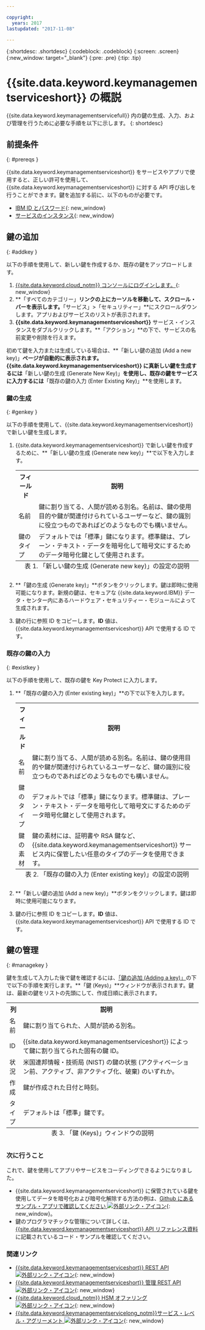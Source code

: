 ```yaml
---

copyright:
  years: 2017
lastupdated: "2017-11-08"

---
```


{:shortdesc: .shortdesc}
{:codeblock: .codeblock}
{:screen: .screen}
{:new_window: target="_blank"}
{:pre: .pre}
{:tip: .tip}

# {{site.data.keyword.keymanagementserviceshort}} の概説

{{site.data.keyword.keymanagementservicefull}} 内の鍵の生成、入力、および管理を行うために必要な手順を以下に示します。
{: shortdesc}

## 前提条件
{: #prereqs }

{{site.data.keyword.keymanagementserviceshort}} をサービスやアプリで使用すると、正しい許可を使用して、{{site.data.keyword.keymanagementserviceshort}} に対する API 呼び出しを行うことができます。鍵を追加する前に、以下のものが必要です。
- [IBM ID とパスワード](https://console.bluemix.net/docs/admin/adminpublic.html#signing-up-for-bluemix){: new_window}
- [サービスのインスタンス](https://console.ng.bluemix.net/catalog/services/key-protect/?taxonomyNavigation=apps){: new_window}

## 鍵の追加
{: #addkey }

以下の手順を使用して、新しい鍵を作成するか、既存の鍵をアップロードします。

1. [{{site.data.keyword.cloud_notm}} コンソールにログインします。](https://console.bluemix.net/catalog){: new_window}
2. **「すべてのカテゴリー」**リンクの上にカーソルを移動して、スクロール・バーを表示します。**「サービス」>「セキュリティー」**にスクロールダウンします。アプリおよびサービスのリストが表示されます。
3. **{{site.data.keyword.keymanagementserviceshort}}** サービス・インスタンスをダブルクリックします。**「アクション」**の下で、サービスの名前変更や削除を行えます。

初めて鍵を入力または生成している場合は、**「新しい鍵の追加 (Add a new key)」**ページが自動的に表示されます。{{site.data.keyword.keymanagementserviceshort}} に真新しい鍵を生成するには**「新しい鍵の生成 (Generate New Key)」**を使用し、既存の鍵をサービスに入力するには**「既存の鍵の入力 (Enter Existing Key)」**を使用します。

### 鍵の生成
{: #genkey }

以下の手順を使用して、{{site.data.keyword.keymanagementserviceshort}} で新しい鍵を生成します。

1. {{site.data.keyword.keymanagementserviceshort}} で新しい鍵を作成するために、**「新しい鍵の生成 (Generate new key)」**で以下を入力します。<table>
      <tr>
        <th>フィールド</th>
        <th>説明</th>
      </tr>
      <tr>
        <td>名前</td>
        <td>鍵に割り当てる、人間が読める別名。名前は、鍵の使用目的や鍵が関連付けられているユーザーなど、鍵の識別に役立つものであればどのようなものでも構いません。</td>
      </tr>
      <tr>
        <td>鍵のタイプ</td>
        <td>デフォルトでは「標準」鍵になります。標準鍵は、プレーン・テキスト・データを暗号化して暗号文にするためのデータ暗号化鍵として使用されます。</td>
      </tr>
        <caption style="caption-side:bottom;">表 1. 「新しい鍵の生成 (Generate new key)」の設定の説明</caption>
    </table>

2. **「鍵の生成 (Generate key)」**ボタンをクリックします。鍵は即時に使用可能になります。新規の鍵は、セキュアな {{site.data.keyword.IBM}} データ・センター内にあるハードウェア・セキュリティー・モジュールによって生成されます。
3. 鍵の行に参照 ID をコピーします。**ID** 値は、{{site.data.keyword.keymanagementserviceshort}} API で使用する ID です。

### 既存の鍵の入力
{: #existkey }

以下の手順を使用して、既存の鍵を Key Protect に入力します。

1. **「既存の鍵の入力 (Enter existing key)」**の下で以下を入力します。<table>
      <tr>
        <th>フィールド</th>
        <th>説明</th>
      </tr>
      <tr>
        <td>名前</td>
        <td>鍵に割り当てる、人間が読める別名。名前は、鍵の使用目的や鍵が関連付けられているユーザーなど、鍵の識別に役立つものであればどのようなものでも構いません。</td>
      </tr>
      <tr>
        <td>鍵のタイプ</td>
        <td>デフォルトでは「標準」鍵になります。標準鍵は、プレーン・テキスト・データを暗号化して暗号文にするためのデータ暗号化鍵として使用されます。</td>
      </tr>
      <tr>
        <td>鍵の素材</td>
        <td>鍵の素材には、証明書や RSA 鍵など、{{site.data.keyword.keymanagementserviceshort}} サービス内に保管したい任意のタイプのデータを使用できます。</td>
      </tr>
        <caption style="caption-side:bottom;">表 2. 「既存の鍵の入力 (Enter existing key)」の設定の説明</caption>
    </table>

2. **「新しい鍵の追加 (Add a new key)」**ボタンをクリックします。鍵は即時に使用可能になります。
3. 鍵の行に参照 ID をコピーします。**ID** 値は、{{site.data.keyword.keymanagementserviceshort}} API で使用する ID です。

## 鍵の管理
{: #managekey }

鍵を生成して入力した後で鍵を確認するには、[「鍵の追加 (Adding a key)」](index.html#addkey)の下で以下の手順を実行します。**「鍵 (Keys)」**ウィンドウが表示されます。鍵は、最新の鍵をリストの先頭にして、作成日順に表示されます。
<table>
      <tr>
        <th>列</th>
        <th>説明</th>
      </tr>
      <tr>
        <td>名前</td>
        <td>鍵に割り当てられた、人間が読める別名。</td>
      </tr>
      <tr>
        <td>ID</td>
        <td>{{site.data.keyword.keymanagementserviceshort}} によって鍵に割り当てられた固有の鍵 ID。</td>
      </tr>
      <tr>
        <td>状況</td>
        <td>米国連邦情報・技術局 (NIST) の鍵の状態 (アクティベーション前、アクティブ、非アクティブ化、破棄) のいずれか。<td>
      </tr>
      <tr>
        <td>作成</td>
        <td>鍵が作成された日付と時刻。</td>
      </tr>
      <tr>
        <td>タイプ</td>
        <td>デフォルトは「標準」鍵です。</td>
      </tr>
      <caption style="caption-side:bottom;">表 3. 「鍵 (Keys)」ウィンドウの説明</caption>
    </table>

### 次に行うこと

これで、鍵を使用してアプリやサービスをコーディングできるようになりました。

- {{site.data.keyword.keymanagementserviceshort}} に保管されている鍵を使用してデータを暗号化および暗号化解除する方法の例は、[Github にあるサンプル・アプリで確認してください ![外部リンク・アイコン](../../icons/launch-glyph.svg "外部リンク・アイコン")](https://github.com/IBM-Bluemix/key-protect-helloworld-python){: new_window}。
- 鍵のプログラマチックな管理について詳しくは、[{{site.data.keyword.keymanagementserviceshort}} API リファレンス資料](https://console.ng.bluemix.net/apidocs/639)に記載されているコード・サンプルを確認してください。

### 関連リンク

- [{{site.data.keyword.keymanagementserviceshort}} REST API ![外部リンク・アイコン](../../icons/launch-glyph.svg "外部リンク・アイコン")](https://console.ng.bluemix.net/apidocs/639){: new_window}
- [{{site.data.keyword.keymanagementserviceshort}} 管理 REST API ![外部リンク・アイコン](../../icons/launch-glyph.svg "外部リンク・アイコン")](https://docs-admin-keyprotect.ng.bluemix.net/){: new_window}
- [{{site.data.keyword.cloud_notm}} HSM オファリング ![外部リンク・アイコン](../../icons/launch-glyph.svg "外部リンク・アイコン")](http://www.softlayer.com/ibm-cloud-hsm){: new_window}
- [{{site.data.keyword.keymanagementservicelong_notm}}サービス・レベル・アグリーメント ![外部リンク・アイコン](../../icons/launch-glyph.svg "外部リンク・アイコン")](http://www-03.ibm.com/software/sla/sladb.nsf/sla/bm-7603-01){: new_window}
